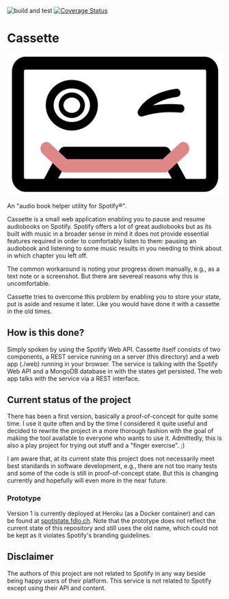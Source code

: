 ![build and test](https://github.com/FlorianLoch/Cassette/workflows/build%20and%20test%20cassette/badge.svg)
[![Coverage Status](https://coveralls.io/repos/github/FlorianLoch/Cassette/badge.svg?branch=master)](https://coveralls.io/github/FlorianLoch/Cassette?branch=master)

# Cassette

![](./cassette_logo.svg)

An "audio book helper utility for Spotify&reg;".

Cassette is a small web application enabling you to pause and resume audiobooks on Spotify. Spotify offers a lot of great audiobooks but as its built with music in a broader sense in mind it does not provide essential features required in order to comfortably listen to them: pausing an audiobook and listening to some music results in you needing to think about in which chapter you left off.

The common workaround is noting your progress down manually, e.g., as a text note or a screenshot. But there are severeal reasons why this is uncomfortable.

Cassette tries to overcome this problem by enabling you to store your state, put is aside and resume it later. Like you would have done it with a cassette in the old times.


## How is this done?
Simply spoken by using the Spotify Web API. Cassette itself consists of two components, a REST service running on a server (this directory) and a web app (./web) running in your browser. The service is talking with the Spotify Web API and a MongoDB database in with the states get persisted. The web app talks with the service via a REST interface.


## Current status of the project
There has been a first version, basically a proof-of-concept for quite some time. I use it quite often and by the time I considered it quite useful and decided to rewrite the project in a more thorough fashion with the goal of making the tool available to everyone who wants to use it. Admittedly, this is also a play project for trying out stuff and a "finger exercise". ;)

I am aware that, at its current state this project does not necessarily meet best standards in software development, e.g., there are not too many tests and some of the code is still in proof-of-concept state. But this is changing currently and hopefully will even more in the near future.

### Prototype
Version 1 is currently deployed at Heroku (as a Docker container) and can be found at [spotistate.fdlo.ch](https://spotistate.fdlo.ch). Note that the prototype does not reflect the current state of this repository and still uses the old name, which could not be kept as it violates Spotify's branding guidelines.

## Disclaimer
The authors of this project are not related to Spotify in any way beside being happy users of their platform. This service is not related to Spotify except using their API and content.